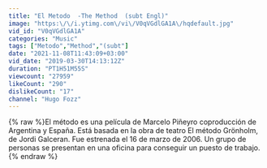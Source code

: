 ```yaml
---
title: "El Metodo  -The Method  (subt Engl)"
image: "https:\/\/i.ytimg.com\/vi\/V0qVGdlGA1A\/hqdefault.jpg"
vid_id: "V0qVGdlGA1A"
categories: "Music"
tags: ["Metodo","Method","(subt"]
date: "2021-11-08T11:43:09+03:00"
vid_date: "2019-03-30T14:13:12Z"
duration: "PT1H51M55S"
viewcount: "27959"
likeCount: "290"
dislikeCount: "17"
channel: "Hugo Fozz"
---
```

{% raw %}El método es una película de Marcelo Piñeyro coproducción de Argentina y España. Está basada en la obra de teatro El método Grönholm, de Jordi Galceran. Fue estrenada el 16 de marzo de 2006. Un grupo de personas se presentan en una oficina para conseguir un puesto de trabajo.{% endraw %}
